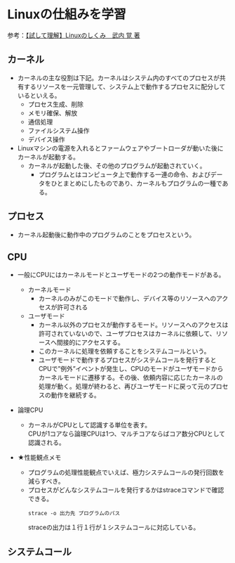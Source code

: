 # Linuxの仕組みを学習

参考：[【試して理解】Linuxのしくみ　武内 覚 著](https://www.amazon.co.jp/%EF%BC%BB%E8%A9%A6%E3%81%97%E3%81%A6%E7%90%86%E8%A7%A3%EF%BC%BDLinux%E3%81%AE%E3%81%97%E3%81%8F%E3%81%BF-%E2%80%95%E5%AE%9F%E9%A8%93%E3%81%A8%E5%9B%B3%E8%A7%A3%E3%81%A7%E5%AD%A6%E3%81%B6OS%E3%80%81%E4%BB%AE%E6%83%B3%E3%83%9E%E3%82%B7%E3%83%B3%E3%80%81%E3%82%B3%E3%83%B3%E3%83%86%E3%83%8A%E3%81%AE%E5%9F%BA%E7%A4%8E%E7%9F%A5%E8%AD%98%E3%80%90%E5%A2%97%E8%A3%9C%E6%94%B9%E8%A8%82%E7%89%88%E3%80%91-%E6%AD%A6%E5%86%85-%E8%A6%9A/dp/429713148X/ref=asc_df_429713148X/?tag=jpgo-22&linkCode=df0&hvadid=588889454778&hvpos=&hvnetw=g&hvrand=16977626951123336&hvpone=&hvptwo=&hvqmt=&hvdev=c&hvdvcmdl=&hvlocint=&hvlocphy=1009298&hvtargid=pla-1776418963434&psc=1&mcid=70ca5394a2c538a1b5826d5845109e09&th=1&psc=1)

## カーネル
* カーネルの主な役割は下記。カーネルはシステム内のすべてのプロセスが共有するリソースを一元管理して、システム上で動作するプロセスに配分しているといえる。
  * プロセス生成、削除
  * メモリ確保、解放
  * 通信処理
  * ファイルシステム操作
  * デバイス操作
* Linuxマシンの電源を入れるとファームウェアやブートローダが動いた後にカーネルが起動する。
  * カーネルが起動した後、その他のプログラムが起動されていく。
    * プログラムとはコンピュータ上で動作する一連の命令、およびデータをひとまとめにしたものであり、カーネルもプログラムの一種である。

## プロセス
* カーネル起動後に動作中のプログラムのことをプロセスという。

## CPU
* 一般にCPUにはカーネルモードとユーザモードの2つの動作モードがある。
  * カーネルモード
    * カーネルのみがこのモードで動作し、デバイス等のリソースへのアクセスが許可される
  * ユーザモード
    * カーネル以外のプロセスが動作するモード。リソースへのアクセスは許可されていないので、ユーザプロセスはカーネルに依頼して、リソースへ間接的にアクセスする。
    * このカーネルに処理を依頼することをシステムコールという。
    * ユーザモードで動作するプロセスがシステムコールを発行するとCPUで”例外”イベントが発生し、CPUのモードがユーザモードからカーネルモードに遷移する。その後、依頼内容に応じたカーネルの処理が動く。処理が終わると、再びユーザモードに戻って元のプロセスの動作を継続する。

* 論理CPU
  * カーネルがCPUとして認識する単位を表す。  
  CPUが1コアなら論理CPUは1つ、マルチコアならばコア数分CPUとして認識される。
* ★性能観点メモ
  * プログラムの処理性能観点でいえば、極力システムコールの発行回数を減らすべき。
  * プロセスがどんなシステムコールを発行するかはstraceコマンドで確認できる。
    ```
    strace -o 出力先 プログラムのパス
    ```
    straceの出力は１行１行が１システムコールに対応している。

## システムコール

